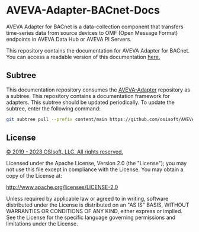 # AVEVA-Adapter-BACnet-Docs

AVEVA Adapter for BACnet is a data-collection component that transfers time-series data from source devices to OMF (Open Message Format) endpoints in AVEVA Data Hub or AVEVA PI Servers.

This repository contains the documentation for AVEVA Adapter for BACnet. You can access a readable version of this documentation [here.](https://docs.osisoft.com/bundle/aveva-adapter-bacnet/)

## Subtree

This documentation repository consumes the [AVEVA-Adapter](https://github.com/osisoft/AVEVA-Adapter) repository as a subtree. This repository contains a documentation framework for adapters. This subtree should be updated periodically. To update the subtree, enter the following command:

```bash
git subtree pull --prefix content/main https://github.com/osisoft/AVEVA-Adapter main --squash
```

## License

<a href="https://www.osisoft.com/copyright/">&copy; 2019 - 2023 OSIsoft, LLC. All rights reserved.</a>

Licensed under the Apache License, Version 2.0 (the "License"); you may not use this file except in compliance with the License. You may obtain a copy of the License at:

http://www.apache.org/licenses/LICENSE-2.0

Unless required by applicable law or agreed to in writing, software distributed under the License is distributed on an "AS IS" BASIS, WITHOUT WARRANTIES OR CONDITIONS OF ANY KIND, either express or implied. See the License for the specific language governing permissions and limitations under the License.
